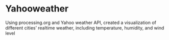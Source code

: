 # Yahooweather
Using processing.org and Yahoo weather API, created a visualization of different cities’ realtime weather, including temperature, humidity, and wind level
